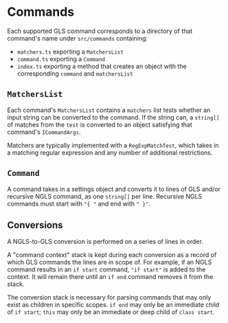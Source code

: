 # Commands

Each supported GLS command corresponds to a directory of that command's name under `src/commands` containing:
* `matchers.ts` exporting a `MatchersList`
* `command.ts` exporting a `Command`
* `index.ts` exporting a method that creates an object with the corresponding `command` and `matchersList`

## `MatchersList`

Each command's `MatchersList` contains a `matchers` list tests whether an input string can be converted to the command.
If the string can, a `string[]` of matches from the `test` is converted to an object satisfying that command's `ICommandArgs`.

Matchers are typically implemented with a `RegExpMatchTest`, which takes in a matching regular expression and any number of additional restrictions.

## `Command`

A command takes in a settings object and converts it to lines of GLS and/or recursive NGLS command, as one `string[]` per line.
Recursive NGLS commands must start with `"{ "` and end with `" }"`.

## Conversions

A NGLS-to-GLS conversion is performed on a series of lines in order.

A "command context" stack is kept during each conversion as a record of which GLS commands the lines are in scope of.
For example, if an NGLS command results in an `if start` command, `"if start"` is added to the context.
It will remain there until an `if end` command removes it from the stack.

The conversion stack is necessary for parsing commands that may only exist as children in specific scopes.
`if end` may only be an immediate child of `if start`; `this` may only be an immediate or deep child of `class start`.
